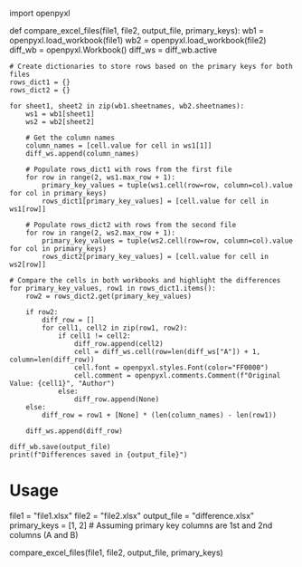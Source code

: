 import openpyxl

def compare_excel_files(file1, file2, output_file, primary_keys):
    wb1 = openpyxl.load_workbook(file1)
    wb2 = openpyxl.load_workbook(file2)
    diff_wb = openpyxl.Workbook()
    diff_ws = diff_wb.active

    # Create dictionaries to store rows based on the primary keys for both files
    rows_dict1 = {}
    rows_dict2 = {}

    for sheet1, sheet2 in zip(wb1.sheetnames, wb2.sheetnames):
        ws1 = wb1[sheet1]
        ws2 = wb2[sheet2]

        # Get the column names
        column_names = [cell.value for cell in ws1[1]]
        diff_ws.append(column_names)

        # Populate rows_dict1 with rows from the first file
        for row in range(2, ws1.max_row + 1):
            primary_key_values = tuple(ws1.cell(row=row, column=col).value for col in primary_keys)
            rows_dict1[primary_key_values] = [cell.value for cell in ws1[row]]

        # Populate rows_dict2 with rows from the second file
        for row in range(2, ws2.max_row + 1):
            primary_key_values = tuple(ws2.cell(row=row, column=col).value for col in primary_keys)
            rows_dict2[primary_key_values] = [cell.value for cell in ws2[row]]

    # Compare the cells in both workbooks and highlight the differences
    for primary_key_values, row1 in rows_dict1.items():
        row2 = rows_dict2.get(primary_key_values)

        if row2:
            diff_row = []
            for cell1, cell2 in zip(row1, row2):
                if cell1 != cell2:
                    diff_row.append(cell2)
                    cell = diff_ws.cell(row=len(diff_ws["A"]) + 1, column=len(diff_row))
                    cell.font = openpyxl.styles.Font(color="FF0000")
                    cell.comment = openpyxl.comments.Comment(f"Original Value: {cell1}", "Author")
                else:
                    diff_row.append(None)
        else:
            diff_row = row1 + [None] * (len(column_names) - len(row1))

        diff_ws.append(diff_row)

    diff_wb.save(output_file)
    print(f"Differences saved in {output_file}")

# Usage
file1 = "file1.xlsx"
file2 = "file2.xlsx"
output_file = "difference.xlsx"
primary_keys = [1, 2]  # Assuming primary key columns are 1st and 2nd columns (A and B)

compare_excel_files(file1, file2, output_file, primary_keys)
